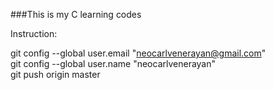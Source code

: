 ###This is my C learning codes

Instruction:

  git config --global user.email "neocarlvenerayan@gmail.com" <br />
  git config --global user.name "neocarlvenerayan" <br />
  git push origin master  <br />
